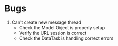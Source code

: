 #  Bugs

1.  Can't create new message thread 
    * Check the Model Object is properly setup
    * Verify the URL session is correct
    * Check the DataTask is handling correct errors
